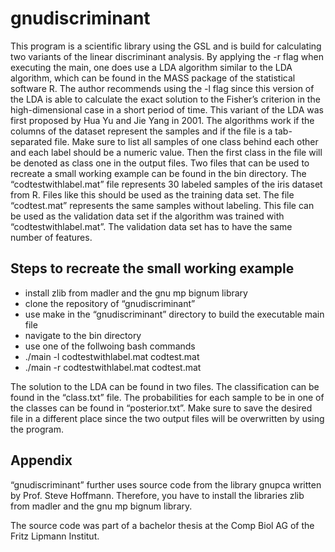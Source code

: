 # gnudiscriminant

This program is a scientific library using the GSL and is build for calculating two variants of the linear discriminant analysis. By applying the -r flag when executing the main, one does use a LDA algorithm similar to the LDA algorithm, which can be found in the MASS package of the statistical software R. The author recommends using the -l flag since this version of the LDA is able to calculate the exact solution to the Fisher’s criterion in the high-dimensional case in a short period of time. This variant of the LDA was first proposed by Hua Yu and Jie Yang in 2001. The algorithms work if the columns of the dataset represent the samples and if the file is a tab-separated file. Make sure to list all samples of one class behind each other and each label should be a numeric value. Then the first class in the file will be denoted as class one in the output files. Two files that can be used to recreate a small working example can be found in the bin directory. The “codtestwithlabel.mat” file represents 30 labeled samples of the iris dataset from R. Files like this should be used as the training data set. The file “codtest.mat” represents the same samples without labeling. This file can be used as the validation data set if the algorithm was trained with “codtestwithlabel.mat”. The validation data set has to have the same number of features.

## Steps to recreate the small working example

- install zlib from madler and the gnu mp bignum library
- clone the repository of “gnudiscriminant”
- use make in the “gnudiscriminant” directory to build the executable main file
- navigate to the bin directory
- use one of the follwoing bash commands
- ./main -l codtestwithlabel.mat codtest.mat
- ./main -r codtestwithlabel.mat codtest.mat

The solution to the LDA can be found in two files. The classification can be found in the “class.txt” file. The probabilities for each sample to be in one of the classes can be found in “posterior.txt”. Make sure to save the desired file in a different place since the two output files will be overwritten by using the program.

## Appendix

“gnudiscriminant” further uses source code from the library gnupca written by Prof. Steve Hoffmann. Therefore, you have to install the libraries zlib from madler and the gnu mp bignum library.

The source code was part of a bachelor thesis at the Comp Biol AG of the Fritz Lipmann Institut.


